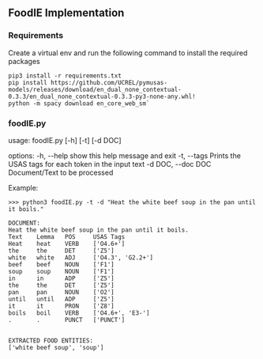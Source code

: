 ## FoodIE Implementation

### Requirements
Create a virtual env and run the following command to install the required packages
```
pip3 install -r requirements.txt
pip install https://github.com/UCREL/pymusas-models/releases/download/en_dual_none_contextual-0.3.3/en_dual_none_contextual-0.3.3-py3-none-any.whl!
python -m spacy download en_core_web_sm`
```


### foodIE.py
usage: foodIE.py [-h] [-t] [-d DOC]

options:
  -h, --help         show this help message and exit
  -t, --tags         Prints the USAS tags for each token in the input text
  -d DOC, --doc DOC  Document/Text to be processed

Example:
```
>>> python3 foodIE.py -t -d "Heat the white beef soup in the pan until it boils."

DOCUMENT:
Heat the white beef soup in the pan until it boils.
Text    Lemma   POS     USAS Tags
Heat    heat    VERB    ['O4.6+']
the     the     DET     ['Z5']
white   white   ADJ     ['O4.3', 'G2.2+']
beef    beef    NOUN    ['F1']
soup    soup    NOUN    ['F1']
in      in      ADP     ['Z5']
the     the     DET     ['Z5']
pan     pan     NOUN    ['O2']
until   until   ADP     ['Z5']
it      it      PRON    ['Z8']
boils   boil    VERB    ['O4.6+', 'E3-']
.       .       PUNCT   ['PUNCT']


EXTRACTED FOOD ENTITIES:
['white beef soup', 'soup']
```